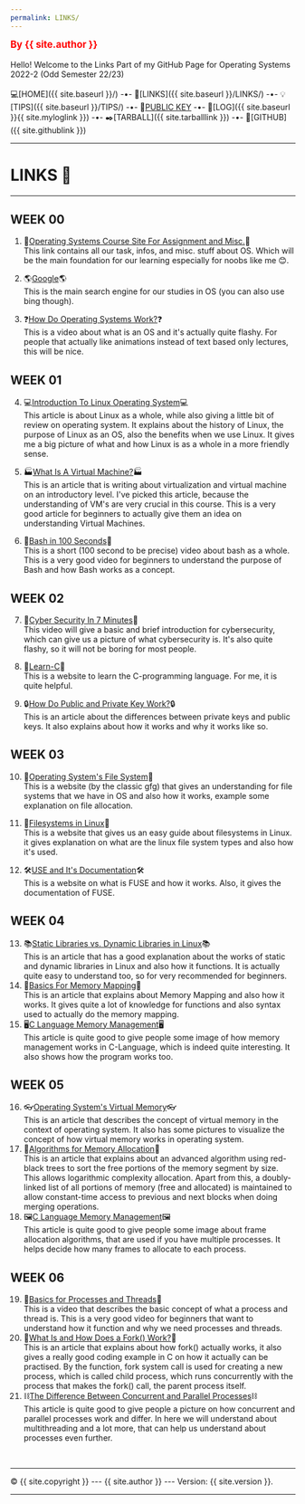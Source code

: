 ```yaml
---
permalink: LINKS/
---
```

<span style="color:red; font-weight:bold; font-size:larger;">By {{ site.author }}</span>
<br><br>
Hello! Welcome to the Links Part of my GitHub Page for Operating Systems 2022-2 (Odd Semester 22/23)
<br><br>
💻[HOME]({{ site.baseurl }}/) -•-
🔗[LINKS]({{ site.baseurl }}/LINKS/) -•-
💡[TIPS]({{ site.baseurl }}/TIPS/) -•-
📢[PUBLIC KEY](https://joshuanadeak.github.io/os222/TXT/mypubkey.txt) -•-
📄[LOG]({{ site.baseurl }}{{ site.myloglink }}) -•-
✒️[TARBALL]({{ site.tarballlink }}) -•-
📎[GITHUB]({{ site.githublink }})
<br>
<hr>

# LINKS 🔗
---

## WEEK 00
1. 🔌[Operating Systems Course Site For Assignment and Misc.](https://os.vlsm.org/)🔌<br>
This link contains all our task, infos, and misc. stuff about OS. Which will be the main foundation for our learning especially for noobs like me 😊.

2. 🌎[Google](https://google.com)🌎<br>
This is the main search engine for our studies in OS (you can also use bing though).

3. ❓[How Do Operating Systems Work?](https://www.youtube.com/watch?v=GjNp0bBrjmU)❓<br>
This is a video about what is an OS and it's actually quite flashy. For people that actually like animations instead of text based only lectures, this will be nice.

## WEEK 01
4. 💻[Introduction To Linux Operating System](https://www.guru99.com/introduction-linux.html)💻<br>
This article is about Linux as a whole, while also giving a little bit of review on operating system. It explains about the history of Linux, the purpose of Linux as an OS, also the benefits when we use Linux. It gives me a big picture of what and how Linux is as a whole in a more friendly sense.

5. 🏭[What Is A Virtual Machine?](https://www.stackpath.com/edge-academy/what-are-edge-vms/)🏭<br>
This is an article that is writing about virtualization and virtual machine on an introductory level. I've picked this article, because the understanding of VM's are very crucial in this course. This is a very good article for beginners to actually give them an idea on understanding Virtual Machines.

6. 💾[Bash in 100 Seconds](https://youtu.be/I4EWvMFj37g)💾<br>
This is a short (100 second to be precise) video about bash as a whole. This is a very good video for beginners to understand the purpose of Bash and how Bash works as a concept.

## WEEK 02
7. 👮[Cyber Security In 7 Minutes](https://www.youtube.com/watch?v=inWWhr5tnEA)👮<br>
This video will give a basic and brief introduction for cybersecurity, which can give us a picture of what cybersecurity is. It's also quite flashy, so it will not be boring for most people.

8. 📖[Learn-C](https://www.learn-c.org/)📖<br>
This is a website to learn the C-programming language. For me, it is quite helpful.

9. 🔒[How Do Public and Private Key Work?](https://www.preveil.com/blog/public-and-private-key/)🔒<br>
This is an article about the differences between private keys and public keys. It also explains about how it works and why it works like so.

## WEEK 03
10. 📄[Operating System's File System](https://www.geeksforgeeks.org/file-systems-in-operating-system/)📄<br>
This is a website (by the classic gfg) that gives an understanding for file systems that we have in OS and also how it works, example some explanation on file allocation.

11. 🐧[Filesystems in Linux](https://likegeeks.com/linux-file-system/)🐧<br>
This is a website that gives us an easy guide about filesystems in Linux. it gives explanation on what are the linux file system types and also how it's used.

12. 🛠️[USE and It's Documentation](https://www.kernel.org/doc/html/latest/filesystems/fuse.html)🛠️<br>
This is a website on what is FUSE and how it works. Also, it gives the documentation of FUSE.

## WEEK 04
13. 📚[Static Libraries vs. Dynamic Libraries in Linux](https://medium.com/swlh/linux-basics-static-libraries-vs-dynamic-libraries-a7bcf8157779)📚<br>
This is an article that has a good explanation about the works of static and dynamic libraries in Linux and also how it functions. It is actually quite easy to understand too, so for very recommended for beginners.
14. 🧠[Basics For Memory Mapping](https://www.ibm.com/docs/en/aix/7.1?topic=memory-understanding-mapping)🧠<br>
This is an article that explains about Memory Mapping and also how it works. It gives quite a lot of knowledge for functions and also syntax used to actually do the memory mapping.
15. 🖥️[C Language Memory Management](https://eleceng.dit.ie/frank/IntroToC/Memory.html)🖥️<br>
This article is quite good to give people some image of how memory management works in C-Language, which is indeed quite interesting. It also shows how the program works too.

## WEEK 05
16. 👓[Operating System's Virtual Memory](https://www.geeksforgeeks.org/virtual-memory-in-operating-system/)👓<br>
This is an article that describes the concept of virtual memory in the context of operating system. It also has some pictures to visualize the concept of how virtual memory works in operating system.
17. 🧠[Algorithms for Memory Allocation](https://valelab4.ucsf.edu/svn/3rdpartypublic/boost/doc/html/interprocess/memory_algorithms.html)🧠<br>
This is an article that explains about an advanced algorithm using red-black trees to sort the free portions of the memory segment by size. This allows logarithmic complexity allocation. Apart from this, a doubly-linked list of all portions of memory (free and allocated) is maintained to allow constant-time access to previous and next blocks when doing merging operations.
18. 🖼️[C Language Memory Management](https://www.geeksforgeeks.org/operating-system-allocation-frames/)🖼️<br>
This article is quite good to give people some image about frame allocation algorithms, that are used if you have multiple processes. It helps decide how many frames to allocate to each process.

## WEEK 06
19. 🚧[Basics for Processes and Threads](https://www.youtube.com/watch?v=Wv7mzX8w3jI)🚧<br>
This is a video that describes the basic concept of what a process and thread is. This is a very good video for beginners that want to understand how it function and why we need processes and threads.
20. 🍴[What Is and How Does a Fork() Work?](https://www.section.io/engineering-education/fork-in-c-programming-language/)🍴<br>
This is an article that explains about how fork() actually works, it also gives a really good coding example in C on how it actually can be practised. By the function, fork system call is used for creating a new process, which is called child process, which runs concurrently with the process that makes the fork() call, the parent process itself.
21. ⛓️[The Difference Between Concurrent and Parallel Processes](https://medium.com/@itIsMadhavan/concurrency-vs-parallelism-a-brief-review-b337c8dac350)⛓️<br>
This article is quite good to give people a picture on how concurrent and parallel processes work and differ. In here we will understand about multithreading and a lot more, that can help us understand about processes even further.

<br>
<hr>
&copy; {{ site.copyright }} --- {{ site.author }} --- Version: {{ site.version }}.
<hr>
<br>

